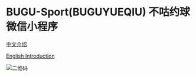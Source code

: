 # BUGU-Sport(BUGUYUEQIU) 不咕约球微信小程序

[中文介绍](https://github.com/HeXavi8/BUGU-Sport/tree/main/中文介绍)

[English Introduction](https://github.com/HeXavi8/BUGU-Sport/tree/main/English_introduction)

![二维码](https://github.com/HeXavi8/BUGU-Sport/blob/main/QRcode.JPG)

